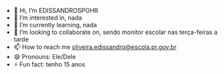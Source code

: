 - 👋 Hi, I’m EDISSANDROSPOHR
- 👀 I’m interested in, nada
- 🌱 I’m currently learning, nada
- 💞️ I’m looking to collaborate on, sendo monitor escolar nas terça-feiras a tarde
- 📫 How to reach me oliveira.edissandro@escola.pr.gov.br
- 😄 Pronouns: Ele/Dele
- ⚡ Fun fact: tenho 15 anos
<!---
EDISSANDROSPOHR/EDISSANDROSPOHR is a ✨ special ✨ repository because its `README.md` (this file) appears on your GitHub profile.
You can click the Preview link to take a look at your changes.
--->
